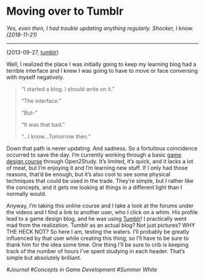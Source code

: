 # Moving over to Tumblr

*Yes, even then, I had trouble updating anything regularly. Shocker, I know. (2018-11-21)*

-----

(2013-09-27, [tumblr](http://lethargilistic.tumblr.com/post/62404208472/moving-over-to-tumblr))

Well, I realized the place I was initially going to keep my learning blog had a terrible interface and I knew I was going to have to move or face conversing with myself negatively.

>“I started a blog. I should write on it.”
>
>“The interface.”
>
>“But–”
>
>“It was that bad.”
>
>“…I know…Tomorrow then.”

Down that path is never updating. And sadness. So a fortuitous coincidence occurred to save the day. I’m currently working through a basic [game design course](https://www.open2study.com/courses/concepts-in-game-development) through Open2Study. It’s limited, it’s quick, and it lacks a lot of meat, but I’m enjoying it and I’m learning new stuff. If I only had those reasons, that’d be enough, but it’s also cool to see some physical techniques that could be used in the trade. They’re simple, but I rather like the concepts, and it gets me looking at things in a different light than I normally would.

Anyway, I’m taking this online course and I take a look at the forums under the videos and I find a link to another user, who I click on a whim. His profile lead to a game design blog, and he was using [Tumblr](https://summerstudys.tumblr.com/)! I practically went mad from the realization. Tumblr as an actual blog? Not just pictures? WHY THE HECK NOT? So here I am, testing the waters. I’ll probably be greatly influenced by that user while creating this thing, so I’ll have to be sure to thank him for the idea some time. One thing I’ll be sure to crib is keeping track of the number of hours I’ve spent studying in each header. That’s simple but absolutely brilliant.

*#Journal #Concepts in Game Development #Summer White*

